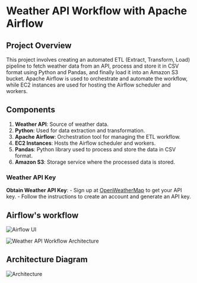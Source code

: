 # Weather API Workflow with Apache Airflow

## Project Overview

This project involves creating an automated ETL (Extract, Transform, Load) pipeline to fetch weather data from an API, process and store it in CSV format using Python and Pandas, and finally load it into an Amazon S3 bucket. Apache Airflow is used to orchestrate and automate the workflow, while EC2 instances are used for hosting the Airflow scheduler and workers.

## Components

1. **Weather API**: Source of weather data.
2. **Python**: Used for data extraction and transformation.
3. **Apache Airflow**: Orchestration tool for managing the ETL workflow.
4. **EC2 Instances**: Hosts the Airflow scheduler and workers.
5. **Pandas**: Python library used to process and store the data in CSV format.
6. **Amazon S3**: Storage service where the processed data is stored.

### Weather API Key 

**Obtain Weather API Key**:
    - Sign up at [OpenWeatherMap](https://openweathermap.org/) to get your API key.
    - Follow the instructions to create an account and generate an API key.

## Airflow's workflow

![Airflow UI](https://github.com/raghul3/Airflow_project_weather_api/assets/81759525/83926570-e291-4b47-8730-d3b1482ca002)

![Weather API Workflow Architecture](https://github.com/raghul3/Airflow_project_weather_api/assets/81759525/746893b5-21e2-418d-921e-17fd2a19cdc5)

## Architecture Diagram

![Architecture](https://github.com/raghul3/Airflow_project_weather_api/assets/81759525/c373927b-92a0-4b00-99de-dbf9aab56097)

